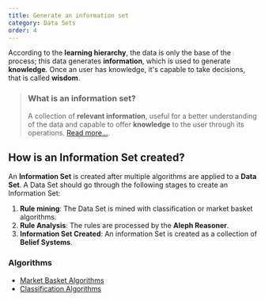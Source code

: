 ```yaml
---
title: Generate an information set
category: Data Sets
order: 4
---
```

According to the **learning hierarchy**, the data is only the base of the process; this data generates **information**, which is used to generate **knowledge**. Once an user has knowledge, it's capable to take decisions, that is called **wisdom**.

<blockquote>
  <h3>What is an information set?</h3>
  <p>A collection of <strong>relevant information</strong>, useful for a better understanding of the data and capable to offer <strong>knowledge</strong> to the user through its operations.  <a href="/information-sets/what-is-an-information-set">Read more...</a>.</p>
</blockquote>

## How is an Information Set created?

An **Information Set** is created after multiple algorithms are applied to a **Data Set**. A Data Set should go through the following stages to create an Information Set:
1. **Rule mining**: The Data Set is mined with classification or market basket algorithms.
2. **Rule Analysis**: The rules are processed by the **Aleph Reasoner**.
3. **Information Set Created**: An information Set is created as a collection of **Belief Systems**.

### Algorithms

* [Market Basket Algorithms](/data-sets/generate-an-information-set/market-basket)
* [Classification Algorithms](/data-sets/generate-an-information-set/classification)